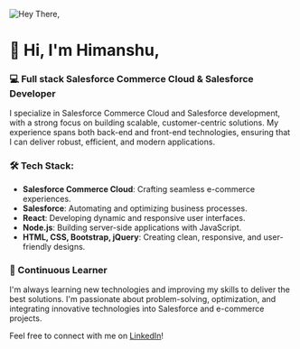 
![Hey There,](https://github.com/user-attachments/assets/d5a2136f-7865-4ce9-b679-ad6d9f6240be)

# 👋 Hi, I'm Himanshu,

### 💻 Full stack Salesforce Commerce Cloud & Salesforce Developer

I specialize in Salesforce Commerce Cloud and Salesforce development, with a strong focus on building scalable, customer-centric solutions. My experience spans both back-end and front-end technologies, ensuring that I can deliver robust, efficient, and modern applications.

### 🛠️ Tech Stack:
- **Salesforce Commerce Cloud**: Crafting seamless e-commerce experiences.
- **Salesforce**: Automating and optimizing business processes.
- **React**: Developing dynamic and responsive user interfaces.
- **Node.js**: Building server-side applications with JavaScript.
- **HTML, CSS, Bootstrap, jQuery**: Creating clean, responsive, and user-friendly designs.

### 🌱 Continuous Learner
I'm always learning new technologies and improving my skills to deliver the best solutions. I'm passionate about problem-solving, optimization, and integrating innovative technologies into Salesforce and e-commerce projects.

Feel free to connect with me on [LinkedIn](www.linkedin.com/in/himanshu-dadhaniya)!
